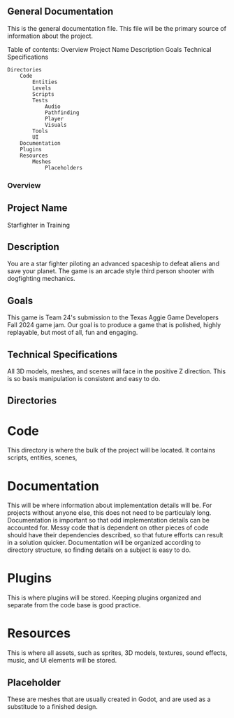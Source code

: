 ## General Documentation

This is the general documentation file. This file will be the primary source of information about the project.

Table of contents:
	Overview
		Project Name
		Description
		Goals
		Technical Specifications
	
	Directories
		Code
			Entities
			Levels
			Scripts
			Tests
				Audio
				Pathfinding
				Player
				Visuals
			Tools
			UI
		Documentation
		Plugins
		Resources
			Meshes
				Placeholders

### Overview

## Project Name
Starfighter in Training

## Description
You are a star fighter piloting an advanced spaceship to defeat aliens and save your planet. The game is an arcade style third person shooter with dogfighting mechanics.

## Goals
This game is Team 24's submission to the Texas Aggie Game Developers Fall 2024 game jam. Our goal is to produce a game that is polished, highly replayable, but most of all, fun and engaging.

## Technical Specifications
All 3D models, meshes, and scenes will face in the positive Z direction. This is so basis manipulation is consistent and easy to do.

## Directories

# Code
This directory is where the bulk of the project will be located. It contains scripts, entities, scenes, 



# Documentation
This will be where information about implementation details will be. 
For projects without anyone else, this does not need to be particulaly long.
Documentation is important so that odd implementation details can be accounted for. 
Messy code that is dependent on other pieces of code should have their dependencies described, so that future efforts can result in a solution quicker.
Documentation will be organized according to directory structure, so finding details on a subject is easy to do.

# Plugins
This is where plugins will be stored. Keeping plugins organized and separate from the code base is good practice.

# Resources
This is where all assets, such as sprites, 3D models, textures, sound effects, music, and UI elements will be stored. 

## Placeholder
These are meshes that are usually created in Godot, and are used as a substitude to a finished design.
